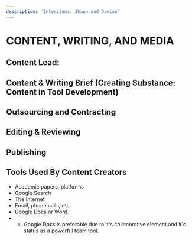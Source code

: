 ```yaml
---
description: 'Interviews: Shaun and Damian'
---
```


# CONTENT, WRITING, AND MEDIA

## **Content Lead:** 

## Content & Writing Brief \(Creating Substance: Content in Tool Development\)



## Outsourcing and Contracting

## Editing & Reviewing

## Publishing



## Tools Used By Content Creators



* Academic papers, platforms
* Google Search
* The Internet
* Email, phone calls, etc.
* Google Docs or Word.
* *  Google Docs is preferable due to it's collaborative element and it's status as a powerful team tool.




